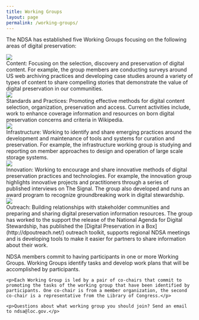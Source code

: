 ```yaml
---
title: Working Groups
layout: page
permalink: /working-groups/
---
```


<!-- TODO: TOC for each working group -->
<!-- Page needs work -->

<p>The NDSA has established five Working Groups focusing on the following areas of digital preservation:</p>

<div class="row">
  <div class="col-sm-2 animated fadeInLeft wow" data-wow-delay=".1s">
    <img src="{{ "/images/working-groups/content.png" | prepend: site.baseurl }}">
  </div>
  <div class="col-sm-10 animated fadeInLeft wow" data-wow-delay=".3s">
    Content: Focusing on the selection, discovery and preservation of digital content. For example, the group members are conducting surveys around US web archiving practices and developing case studies around a variety of types of content to share compelling stories that demonstrate the value of digital preservation in our communities.
  </div>
</div>

<div class="row">
  <div class="col-sm-2 animated fadeInLeft wow" data-wow-delay=".1s">
    <img src="{{ "/images/working-groups/standards.png" | prepend: site.baseurl }}">
  </div>
  <div class="col-sm-10 animated fadeInLeft wow" data-wow-delay=".3s">
  Standards and Practices: Promoting effective methods for digital content selection, organization, preservation and access. Current activities include, work to enhance coverage information and resources on born digital preservation concerns and criteria in Wikipedia.
  </div>
</div>

<div class="row">
  <div class="col-sm-2 animated fadeInLeft wow" data-wow-delay=".1s">
    <img src="{{ "/images/working-groups/infrastructure.png" | prepend: site.baseurl }}">
  </div>
  <div class="col-sm-10 animated fadeInLeft wow" data-wow-delay=".3s">
    Infrastructure: Working to identify and share emerging practices around the development and maintenance of tools and systems for curation and preservation. For example, the infrastructure working group is studying and reporting on member approaches to design and operation of large scale storage systems.
    </div>
  </div>

  <div class="row">
    <div class="col-sm-2 animated fadeInLeft wow" data-wow-delay=".1s">
      <img src="{{ "/images/working-groups/innovation.png" | prepend: site.baseurl }}">
    </div>
    <div class="col-sm-10 animated fadeInLeft wow" data-wow-delay=".3s">
Innovation: Working to encourage and share innovative methods of digital preservation practices and technologies. For example, the innovation group highlights innovative projects and practitioners through a series of published interviews on The Signal. The group also developed and runs an award program to recognize groundbreaking work in digital stewardship.
</div>
</div>

<div class="row">
  <div class="col-sm-2 animated fadeInLeft wow" data-wow-delay=".1s">
    <img src="{{ "/images/working-groups/outreach.png" | prepend: site.baseurl }}">
  </div>
  <div class="col-sm-10 animated fadeInLeft wow" data-wow-delay=".3s">
    Outreach: Building relationships with stakeholder communities and preparing and sharing digital preservation information resources. The group has worked to the support the release of the National Agenda for Digital Stewardship, has published the [Digital Preservation in a Box](http://dpoutreach.net/) outreach toolkit, supports regional NDSA meetings and is developing tools to make it easier for partners to share information about their work.
  </div>
</div>

<div class="row">
  <div class="col-sm-12">
    <p>NDSA members commit to having participants in one or more Working Groups. Working Groups identify tasks and develop work plans that will be accomplished by participants.</p>

    <p>Each Working Group is led by a pair of co-chairs that commit to promoting the tasks of the working group that have been identified by participants. One co-chair is from a member organization, the second co-chair is a representative from the Library of Congress.</p>

    <p>Questions about what working group you should join? Send an email to ndsa@loc.gov.</p>
  </div>
</div>
